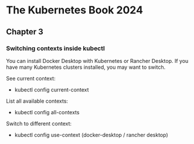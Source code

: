 # The Kubernetes Book 2024

## Chapter 3

### Switching contexts inside kubectl

You can install Docker Desktop with Kubernetes or Rancher Desktop.
If you have many Kubernetes clusters installed, you may want to switch.

See current context:
- kubectl config current-context

List all available contexts:
- kubectl config all-contexts

Switch to different context:
- kubectl config use-context (docker-desktop / rancher desktop)
